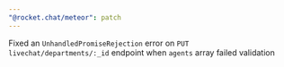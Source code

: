 ```yaml
---
"@rocket.chat/meteor": patch
---
```


Fixed an `UnhandledPromiseRejection` error on `PUT livechat/departments/:_id` endpoint when `agents` array failed validation
